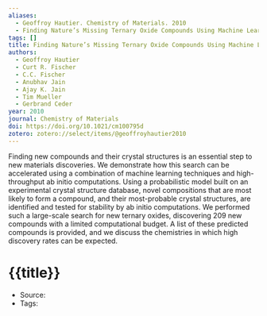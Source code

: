 ```yaml
---
aliases:
  - Geoffroy Hautier. Chemistry of Materials. 2010
  - Finding Nature’s Missing Ternary Oxide Compounds Using Machine Learning and Density Functional Theory
tags: []
title: Finding Nature’s Missing Ternary Oxide Compounds Using Machine Learning and Density Functional Theory
authors:
  - Geoffroy Hautier
  - Curt R. Fischer
  - C.C. Fischer
  - Anubhav Jain
  - Ajay K. Jain
  - Tim Mueller
  - Gerbrand Ceder
year: 2010
journal: Chemistry of Materials
doi: https://doi.org/10.1021/cm100795d
zotero: zotero://select/items/@geoffroyhautier2010
---
```

<!-- START_ABSTRACT -->
Finding new compounds and their crystal structures is an essential step to new materials discoveries. We demonstrate how this search can be accelerated using a combination of machine learning techniques and high-throughput ab initio computations. Using a probabilistic model built on an experimental crystal structure database, novel compositions that are most likely to form a compound, and their most-probable crystal structures, are identified and tested for stability by ab initio computations. We performed such a large-scale search for new ternary oxides, discovering 209 new compounds with a limited computational budget. A list of these predicted compounds is provided, and we discuss the chemistries in which high discovery rates can be expected.
<!-- END_ABSTRACT -->

<!-- START_TEMPLATE -->
# {{title}}

- Source:
- Tags: 
<!-- END_TEMPLATE -->